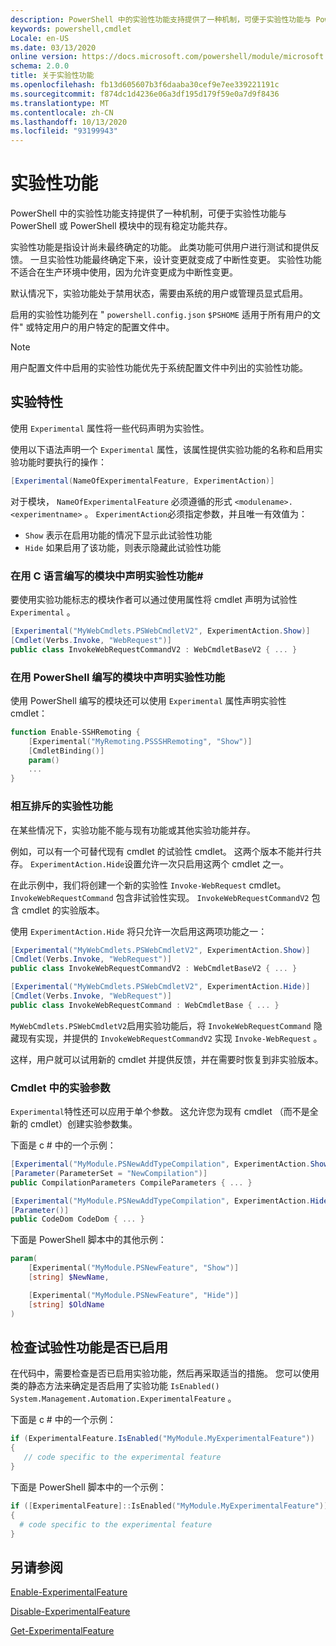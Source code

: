 ```yaml
---
description: PowerShell 中的实验性功能支持提供了一种机制，可便于实验性功能与 PowerShell 或 PowerShell 模块中的现有稳定功能共存。
keywords: powershell,cmdlet
Locale: en-US
ms.date: 03/13/2020
online version: https://docs.microsoft.com/powershell/module/microsoft.powershell.core/about/about_experimental_features?view=powershell-7.1&WT.mc_id=ps-gethelp
schema: 2.0.0
title: 关于实验性功能
ms.openlocfilehash: fb13d605607b3f6daaba30cef9e7ee339221191c
ms.sourcegitcommit: f874dc1d4236e06a3df195d179f59e0a7d9f8436
ms.translationtype: MT
ms.contentlocale: zh-CN
ms.lasthandoff: 10/13/2020
ms.locfileid: "93199943"
---
```

# <a name="experimental-features"></a>实验性功能

PowerShell 中的实验性功能支持提供了一种机制，可便于实验性功能与 PowerShell 或 PowerShell 模块中的现有稳定功能共存。

实验性功能是指设计尚未最终确定的功能。 此类功能可供用户进行测试和提供反馈。 一旦实验性功能最终确定下来，设计变更就变成了中断性变更。 实验性功能不适合在生产环境中使用，因为允许变更成为中断性变更。

默认情况下，实验功能处于禁用状态，需要由系统的用户或管理员显式启用。

启用的实验性功能列在 " `powershell.config.json` `$PSHOME` 适用于所有用户的文件" 或特定用户的用户特定的配置文件中。

> [!NOTE]
> 用户配置文件中启用的实验性功能优先于系统配置文件中列出的实验性功能。

## <a name="the-experimental-attribute"></a>实验特性

使用 `Experimental` 属性将一些代码声明为实验性。

使用以下语法声明一个 `Experimental` 属性，该属性提供实验功能的名称和启用实验功能时要执行的操作：

```csharp
[Experimental(NameOfExperimentalFeature, ExperimentAction)]
```

对于模块， `NameOfExperimentalFeature` 必须遵循的形式 `<modulename>.<experimentname>` 。 `ExperimentAction`必须指定参数，并且唯一有效值为：

- `Show` 表示在启用功能的情况下显示此试验性功能
- `Hide` 如果启用了该功能，则表示隐藏此试验性功能

### <a name="declaring-experimental-features-in-modules-written-in-c"></a>在用 C 语言编写的模块中声明实验性功能\#

要使用实验功能标志的模块作者可以通过使用属性将 cmdlet 声明为试验性 `Experimental` 。

```csharp
[Experimental("MyWebCmdlets.PSWebCmdletV2", ExperimentAction.Show)]
[Cmdlet(Verbs.Invoke, "WebRequest")]
public class InvokeWebRequestCommandV2 : WebCmdletBaseV2 { ... }
```

### <a name="declaring-experimental-features-in-modules-written-in-powershell"></a>在用 PowerShell 编写的模块中声明实验性功能

使用 PowerShell 编写的模块还可以使用 `Experimental` 属性声明实验性 cmdlet：

```powershell
function Enable-SSHRemoting {
    [Experimental("MyRemoting.PSSSHRemoting", "Show")]
    [CmdletBinding()]
    param()
    ...
}
```

### <a name="mutually-exclusive-experimental-features"></a>相互排斥的实验性功能

在某些情况下，实验功能不能与现有功能或其他实验功能并存。

例如，可以有一个可替代现有 cmdlet 的试验性 cmdlet。 这两个版本不能并行共存。 `ExperimentAction.Hide`设置允许一次只启用这两个 cmdlet 之一。

在此示例中，我们将创建一个新的实验性 `Invoke-WebRequest` cmdlet。
`InvokeWebRequestCommand` 包含非试验性实现。
`InvokeWebRequestCommandV2` 包含 cmdlet 的实验版本。

使用 `ExperimentAction.Hide` 将只允许一次启用这两项功能之一：

```csharp
[Experimental("MyWebCmdlets.PSWebCmdletV2", ExperimentAction.Show)]
[Cmdlet(Verbs.Invoke, "WebRequest")]
public class InvokeWebRequestCommandV2 : WebCmdletBaseV2 { ... }

[Experimental("MyWebCmdlets.PSWebCmdletV2", ExperimentAction.Hide)]
[Cmdlet(Verbs.Invoke, "WebRequest")]
public class InvokeWebRequestCommand : WebCmdletBase { ... }
```

`MyWebCmdlets.PSWebCmdletV2`启用实验功能后，将 `InvokeWebRequestCommand` 隐藏现有实现，并提供的 `InvokeWebRequestCommandV2` 实现 `Invoke-WebRequest` 。

这样，用户就可以试用新的 cmdlet 并提供反馈，并在需要时恢复到非实验版本。

### <a name="experimental-parameters-in-cmdlets"></a>Cmdlet 中的实验参数

`Experimental`特性还可以应用于单个参数。 这允许您为现有 cmdlet （而不是全新的 cmdlet）创建实验参数集。

下面是 c # 中的一个示例：

```csharp
[Experimental("MyModule.PSNewAddTypeCompilation", ExperimentAction.Show)]
[Parameter(ParameterSet = "NewCompilation")]
public CompilationParameters CompileParameters { ... }

[Experimental("MyModule.PSNewAddTypeCompilation", ExperimentAction.Hide)]
[Parameter()]
public CodeDom CodeDom { ... }
```

下面是 PowerShell 脚本中的其他示例：

```powershell
param(
    [Experimental("MyModule.PSNewFeature", "Show")]
    [string] $NewName,

    [Experimental("MyModule.PSNewFeature", "Hide")]
    [string] $OldName
)
```

## <a name="checking-if-an-experimental-feature-is-enabled"></a>检查试验性功能是否已启用

在代码中，需要检查是否已启用实验功能，然后再采取适当的措施。 您可以使用类的静态方法来确定是否启用了实验功能 `IsEnabled()` `System.Management.Automation.ExperimentalFeature` 。

下面是 c # 中的一个示例：

```csharp
if (ExperimentalFeature.IsEnabled("MyModule.MyExperimentalFeature"))
{
   // code specific to the experimental feature
}
```

下面是 PowerShell 脚本中的一个示例：

```powershell
if ([ExperimentalFeature]::IsEnabled("MyModule.MyExperimentalFeature"))
{
  # code specific to the experimental feature
}
```

## <a name="see-also"></a>另请参阅

[Enable-ExperimentalFeature](xref:Microsoft.PowerShell.Core.Enable-ExperimentalFeature)

[Disable-ExperimentalFeature](xref:Microsoft.PowerShell.Core.Disable-ExperimentalFeature)

[Get-ExperimentalFeature](xref:Microsoft.PowerShell.Core.Get-ExperimentalFeature)

